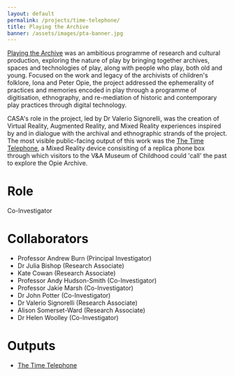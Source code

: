 ```yaml
---
layout: default
permalink: /projects/time-telephone/
title: Playing the Archive
banner: /assets/images/pta-banner.jpg
---
```


[Playing the Archive](https://playingthearchive.net/) was an ambitious programme of research and cultural production, exploring the nature of play by bringing together archives, spaces and technologies of play, along with people who play, both old and young. Focused on the work and legacy of the archivists of children's folklore, Iona and Peter Opie, the project addressed the ephemerality of practices and memories encoded in play through a programme of digitisation, ethnography, and re-mediation of historic and contemporary play practices through digital technology.

CASA's role in the project, led by Dr Valerio Signorelli, was the creation of Virtual Reality, Augmented Reality, and Mixed Reality experiences inspired by and in dialogue with the archival and ethnographic strands of the project. The most visible public-facing output of this work was the [The Time Telephone](https://playingthearchive.net/2019/07/17/the-time-telephone/), a Mixed Reality device consisiting of a replica phone box through which visitors to the V&A Museum of Childhood could 'call' the past to explore the Opie Archive.

# Role

Co-Investigator

# Collaborators

- Professor Andrew Burn (Principal Investigator)
- Dr Julia Bishop (Research Associate)
- Kate Cowan (Research Associate)
- Professor Andy Hudson-Smith (Co-Investigator)
- Professor Jakie Marsh (Co-Investigator)
- Dr John Potter (Co-Investigator)
- Dr Valerio Signorelli (Research Associate)
- Alison Somerset-Ward (Research Associate)
- Dr Helen Woolley (Co-Investigator)

# Outputs

- [The Time Telephone](https://playingthearchive.net/2019/07/17/the-time-telephone/)